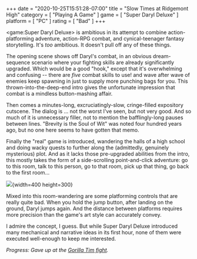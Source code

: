 +++
date = "2020-10-25T15:51:28-07:00"
title = "Slow Times at Ridgemont High"
category = [ "Playing A Game" ]
game = [ "Super Daryl Deluxe" ]
platform = [ "PC" ]
rating = [ "Bad" ]
+++

<game:Super Daryl Deluxe> is ambitious in its attempt to combine action-platforming adventure, action-RPG combat, and cynical-teenager fantasy storytelling.  It's <i>too</i> ambitious.  It doesn't pull off any of these things.

The opening scene shows off Daryl's combat, in an obvious dream-sequence scenario where your fighting skills are already significantly upgraded.  Which would be a good "hook," except that it's overwhelming and confusing -- there are <i>five</i> combat skills to use! and wave after wave of enemies keep spawning in just to supply more punching bags for you.  This thrown-into-the-deep-end intro gives the unfortunate impression that combat is a mindless button-mashing affair.

Then comes a minutes-long, excruciatingly-slow, cringe-filled expository cutscene.  The dialog is ... not the worst I've seen, but not very good.  And so much of it is unnecessary filler, not to mention the bafflingly-long pauses between lines.  "Brevity is the Soul of Wit" was noted four hundred years ago, but no one here seems to have gotten that memo.

Finally the "real" game is introduced, wandering the halls of a high school and doing wacky quests to further along the (admittedly, genuinely mysterious) plot.  And as it lacks those pre-upgraded abilities from the intro, this mostly takes the form of a side-scrolling point-and-click adventure: go to this room, talk to this person, go to that room, pick up that thing, go back to the first room...

![]($SiteBaseURL$superdaryldeluxe_slaysixflasks.jpg){width=400 height=300}

Mixed into this room-wandering are some platforming controls that are really quite bad.  When you hold the jump button, after landing on the ground, Daryl jumps again.  And the distance between platforms requires more precision than the game's art style can accurately convey.

I admire the concept, I guess.  But while Super Daryl Deluxe introduced many mechanical and narrative ideas in its first hour, none of them were executed well-enough to keep me interested.

<i>Progress: Gave up at the <a href="https://www.youtube.com/watch?v=vXf3TXNScBM">Gorilla Tim fight</a>.</i>
